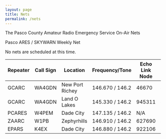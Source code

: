```yaml
---
layout: page
title: Nets
permalink: /nets
---
```


The Pasco County Amateur Radio Emergency Service On-Air Nets

Pasco ARES / SKYWARN  Weekly Net

<!--The Pasco County ARES/SKYWARN  Net meets on-the-air each Wednesday night at 7:30 PM local time. Currently we are linking up to four Pasco County repeaters via echolink. You can connect to anyone of the repeaters listed below. The primary repeater is 146.670.-->

No nets are scheduled at this time.

| Repeater | Call Sign | Location |	Frequency/Tone | Echo Link Node | All Star Node|
|---------|-----------|--------------------|-----------------|----------------|----------------|
|GCARC | WA4GDN | New Port Richey | 146.670 / 146.2  |46670 	| 49112 |
|GCARC | WA4GDN |Land O Lakes | 145.330 / 146.2 | 945311 | 45558 |
|PCARES |  W4PEM | Dade City | 147.135 / 146.2 | N/A | N/A |
|ZAARC | W1PB |	Zephyrhills | 146.910 / 146.2 |	627690 | 47171 |
|EPARS | K4EX |Dade City | 146.880 / 146.2 | 922106 | 45558 |


